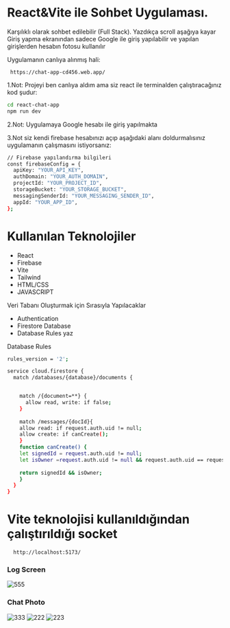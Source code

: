 # React&Vite ile Sohbet  Uygulaması.

Karşılıklı olarak sohbet edilebilir (Full Stack).
Yazdıkça scroll aşağıya kayar
Giriş yapma ekranından sadece Google ile giriş yapılabilir ve yapılan girişlerden hesabın fotosu kullanılır

 Uygulamanın canlıya alınmış hali:
 ```http
  https://chat-app-cd456.web.app/
```

1.Not: Projeyi ben canlıya aldım ama siz react ile terminalden çalıştıracağınız kod şudur: 

```bash
cd react-chat-app
npm run dev
```

2.Not: Uygulamaya Google hesabı ile giriş yapılmakta

3.Not siz kendi firebase hesabınızı açıp aşağıdaki alanı doldurmalısınız uygulamanın çalışmasını istiyorsanız:

```bash
// Firebase yapılandırma bilgileri
const firebaseConfig = {
  apiKey: "YOUR_API_KEY",
  authDomain: "YOUR_AUTH_DOMAIN",
  projectId: "YOUR_PROJECT_ID",
  storageBucket: "YOUR_STORAGE_BUCKET",
  messagingSenderId: "YOUR_MESSAGING_SENDER_ID",
  appId: "YOUR_APP_ID",
};
```

# Kullanılan Teknolojiler
- React
- Firebase
- Vite
- Tailwind
- HTML/CSS
- JAVASCRIPT

Veri Tabanı Oluşturmak için Sırasıyla Yapılacaklar
- Authentication
- Firestore Database
- Database Rules yaz

Database Rules
```bash
rules_version = '2';

service cloud.firestore {
  match /databases/{database}/documents {


    match /{document=**} {
      allow read, write: if false;
    }
    
    match /messages/{docId}{
    allow read: if request.auth.uid != null;
    allow create: if canCreate();
    }
    function canCreate() {
    let signedId = request.auth.uid != null;
    let isOwner =request.auth.uid != null && request.auth.uid == request.resource.data.userUid;
    
    return signedId && isOwner;
    }
  }
}
```
# Vite teknolojisi kullanıldığından çalıştırıldığı socket

```http
  http://localhost:5173/
```
### Log Screen
![555](https://github.com/user-attachments/assets/6d1f0f33-426d-47ac-9b8b-b8636bebc8d3)

### Chat Photo
![333](https://github.com/user-attachments/assets/5adf8d10-faf7-42b1-986a-1ca4cddb68d2)
![222](https://github.com/user-attachments/assets/c09d244a-ee97-4e75-ac2e-07622e7d9114)
![223](https://github.com/user-attachments/assets/43dbf570-ec5e-4809-9877-f4346fe6988e)

